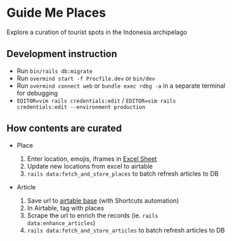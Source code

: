 # Guide Me Places
Explore a curation of tourist spots in the Indonesia archipelago

## Development instruction
- Run `bin/rails db:migrate`
- Run `overmind start -f Procfile.dev` or `bin/dev`
- Run `overmind connect web` or `bundle exec rdbg -a` in a separate terminal for debugging
- `EDITOR=vim rails credentials:edit` / `EDITOR=vim rails credentials:edit --environment production`

## How contents are curated
- Place
    1. Enter location, emojis, iframes in [Excel Sheet](https://docs.google.com/spreadsheets/d/1AXS8XtibYs0Ou-CgtrxaiJ87u464EdL7S0dCRPyhvv0/edit#gid=0)
    2. Update new locations from excel to airtable
    3. `rails data:fetch_and_store_places` to batch refresh articles to DB

- Article
    1. Save url to [airtable base](https://airtable.com/appWX3ubnFwIVgs2t/shrWiOeH9DBF4Ftl4) (with Shortcuts automation)
    2. In Airtable, tag with places
    4. Scrape the url to enrich the records (ie. `rails data:enhance_articles`)
    5. `rails data:fetch_and_store_articles` to batch refresh articles to DB
